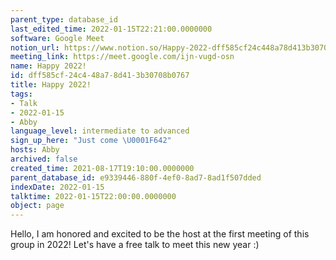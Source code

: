 ```yaml
---
parent_type: database_id
last_edited_time: 2022-01-15T22:21:00.0000000
software: Google Meet
notion_url: https://www.notion.so/Happy-2022-dff585cf24c448a78d413b30708b0767
meeting_link: https://meet.google.com/ijn-vugd-osn
name: Happy 2022!
id: dff585cf-24c4-48a7-8d41-3b30708b0767
title: Happy 2022!
tags:
- Talk
- 2022-01-15
- Abby
language_level: intermediate to advanced
sign_up_here: "Just come \U0001F642"
hosts: Abby
archived: false
created_time: 2021-08-17T19:10:00.0000000
parent_database_id: e9339446-880f-4ef0-8ad7-8ad1f507dded
indexDate: 2022-01-15
talktime: 2022-01-15T22:00:00.0000000
object: page
---
```


Hello, I am honored and excited to be the host at the first meeting of this group in 2022! Let's have a free talk to meet this new year :)





